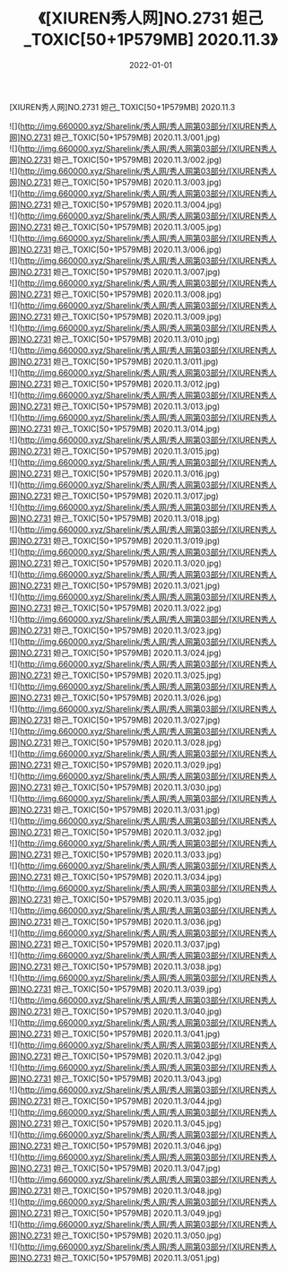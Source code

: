 ﻿---
layout: post
title:  《[XIUREN秀人网]NO.2731 妲己_TOXIC[50+1P579MB] 2020.11.3》
date:   2022-01-01
img: http://img.660000.xyz/Sharelink/秀人网/秀人网第03部分/[XIUREN秀人网]NO.2731 妲己_TOXIC[50+1P579MB] 2020.11.3/000.jpg
categories: [美女, 清纯, 唯美]
---

[XIUREN秀人网]NO.2731 妲己_TOXIC[50+1P579MB] 2020.11.3

 ![](http://img.660000.xyz/Sharelink/秀人网/秀人网第03部分/[XIUREN秀人网]NO.2731 妲己_TOXIC[50+1P579MB] 2020.11.3/001.jpg) <br>![](http://img.660000.xyz/Sharelink/秀人网/秀人网第03部分/[XIUREN秀人网]NO.2731 妲己_TOXIC[50+1P579MB] 2020.11.3/002.jpg) <br>![](http://img.660000.xyz/Sharelink/秀人网/秀人网第03部分/[XIUREN秀人网]NO.2731 妲己_TOXIC[50+1P579MB] 2020.11.3/003.jpg) <br>![](http://img.660000.xyz/Sharelink/秀人网/秀人网第03部分/[XIUREN秀人网]NO.2731 妲己_TOXIC[50+1P579MB] 2020.11.3/004.jpg) <br>![](http://img.660000.xyz/Sharelink/秀人网/秀人网第03部分/[XIUREN秀人网]NO.2731 妲己_TOXIC[50+1P579MB] 2020.11.3/005.jpg) <br>![](http://img.660000.xyz/Sharelink/秀人网/秀人网第03部分/[XIUREN秀人网]NO.2731 妲己_TOXIC[50+1P579MB] 2020.11.3/006.jpg) <br>![](http://img.660000.xyz/Sharelink/秀人网/秀人网第03部分/[XIUREN秀人网]NO.2731 妲己_TOXIC[50+1P579MB] 2020.11.3/007.jpg) <br>![](http://img.660000.xyz/Sharelink/秀人网/秀人网第03部分/[XIUREN秀人网]NO.2731 妲己_TOXIC[50+1P579MB] 2020.11.3/008.jpg) <br>![](http://img.660000.xyz/Sharelink/秀人网/秀人网第03部分/[XIUREN秀人网]NO.2731 妲己_TOXIC[50+1P579MB] 2020.11.3/009.jpg) <br>![](http://img.660000.xyz/Sharelink/秀人网/秀人网第03部分/[XIUREN秀人网]NO.2731 妲己_TOXIC[50+1P579MB] 2020.11.3/010.jpg) <br>![](http://img.660000.xyz/Sharelink/秀人网/秀人网第03部分/[XIUREN秀人网]NO.2731 妲己_TOXIC[50+1P579MB] 2020.11.3/011.jpg) <br>![](http://img.660000.xyz/Sharelink/秀人网/秀人网第03部分/[XIUREN秀人网]NO.2731 妲己_TOXIC[50+1P579MB] 2020.11.3/012.jpg) <br>![](http://img.660000.xyz/Sharelink/秀人网/秀人网第03部分/[XIUREN秀人网]NO.2731 妲己_TOXIC[50+1P579MB] 2020.11.3/013.jpg) <br>![](http://img.660000.xyz/Sharelink/秀人网/秀人网第03部分/[XIUREN秀人网]NO.2731 妲己_TOXIC[50+1P579MB] 2020.11.3/014.jpg) <br>![](http://img.660000.xyz/Sharelink/秀人网/秀人网第03部分/[XIUREN秀人网]NO.2731 妲己_TOXIC[50+1P579MB] 2020.11.3/015.jpg) <br>![](http://img.660000.xyz/Sharelink/秀人网/秀人网第03部分/[XIUREN秀人网]NO.2731 妲己_TOXIC[50+1P579MB] 2020.11.3/016.jpg) <br>![](http://img.660000.xyz/Sharelink/秀人网/秀人网第03部分/[XIUREN秀人网]NO.2731 妲己_TOXIC[50+1P579MB] 2020.11.3/017.jpg) <br>![](http://img.660000.xyz/Sharelink/秀人网/秀人网第03部分/[XIUREN秀人网]NO.2731 妲己_TOXIC[50+1P579MB] 2020.11.3/018.jpg) <br>![](http://img.660000.xyz/Sharelink/秀人网/秀人网第03部分/[XIUREN秀人网]NO.2731 妲己_TOXIC[50+1P579MB] 2020.11.3/019.jpg) <br>![](http://img.660000.xyz/Sharelink/秀人网/秀人网第03部分/[XIUREN秀人网]NO.2731 妲己_TOXIC[50+1P579MB] 2020.11.3/020.jpg) <br>![](http://img.660000.xyz/Sharelink/秀人网/秀人网第03部分/[XIUREN秀人网]NO.2731 妲己_TOXIC[50+1P579MB] 2020.11.3/021.jpg) <br>![](http://img.660000.xyz/Sharelink/秀人网/秀人网第03部分/[XIUREN秀人网]NO.2731 妲己_TOXIC[50+1P579MB] 2020.11.3/022.jpg) <br>![](http://img.660000.xyz/Sharelink/秀人网/秀人网第03部分/[XIUREN秀人网]NO.2731 妲己_TOXIC[50+1P579MB] 2020.11.3/023.jpg) <br>![](http://img.660000.xyz/Sharelink/秀人网/秀人网第03部分/[XIUREN秀人网]NO.2731 妲己_TOXIC[50+1P579MB] 2020.11.3/024.jpg) <br>![](http://img.660000.xyz/Sharelink/秀人网/秀人网第03部分/[XIUREN秀人网]NO.2731 妲己_TOXIC[50+1P579MB] 2020.11.3/025.jpg) <br>![](http://img.660000.xyz/Sharelink/秀人网/秀人网第03部分/[XIUREN秀人网]NO.2731 妲己_TOXIC[50+1P579MB] 2020.11.3/026.jpg) <br>![](http://img.660000.xyz/Sharelink/秀人网/秀人网第03部分/[XIUREN秀人网]NO.2731 妲己_TOXIC[50+1P579MB] 2020.11.3/027.jpg) <br>![](http://img.660000.xyz/Sharelink/秀人网/秀人网第03部分/[XIUREN秀人网]NO.2731 妲己_TOXIC[50+1P579MB] 2020.11.3/028.jpg) <br>![](http://img.660000.xyz/Sharelink/秀人网/秀人网第03部分/[XIUREN秀人网]NO.2731 妲己_TOXIC[50+1P579MB] 2020.11.3/029.jpg) <br>![](http://img.660000.xyz/Sharelink/秀人网/秀人网第03部分/[XIUREN秀人网]NO.2731 妲己_TOXIC[50+1P579MB] 2020.11.3/030.jpg) <br>![](http://img.660000.xyz/Sharelink/秀人网/秀人网第03部分/[XIUREN秀人网]NO.2731 妲己_TOXIC[50+1P579MB] 2020.11.3/031.jpg) <br>![](http://img.660000.xyz/Sharelink/秀人网/秀人网第03部分/[XIUREN秀人网]NO.2731 妲己_TOXIC[50+1P579MB] 2020.11.3/032.jpg) <br>![](http://img.660000.xyz/Sharelink/秀人网/秀人网第03部分/[XIUREN秀人网]NO.2731 妲己_TOXIC[50+1P579MB] 2020.11.3/033.jpg) <br>![](http://img.660000.xyz/Sharelink/秀人网/秀人网第03部分/[XIUREN秀人网]NO.2731 妲己_TOXIC[50+1P579MB] 2020.11.3/034.jpg) <br>![](http://img.660000.xyz/Sharelink/秀人网/秀人网第03部分/[XIUREN秀人网]NO.2731 妲己_TOXIC[50+1P579MB] 2020.11.3/035.jpg) <br>![](http://img.660000.xyz/Sharelink/秀人网/秀人网第03部分/[XIUREN秀人网]NO.2731 妲己_TOXIC[50+1P579MB] 2020.11.3/036.jpg) <br>![](http://img.660000.xyz/Sharelink/秀人网/秀人网第03部分/[XIUREN秀人网]NO.2731 妲己_TOXIC[50+1P579MB] 2020.11.3/037.jpg) <br>![](http://img.660000.xyz/Sharelink/秀人网/秀人网第03部分/[XIUREN秀人网]NO.2731 妲己_TOXIC[50+1P579MB] 2020.11.3/038.jpg) <br>![](http://img.660000.xyz/Sharelink/秀人网/秀人网第03部分/[XIUREN秀人网]NO.2731 妲己_TOXIC[50+1P579MB] 2020.11.3/039.jpg) <br>![](http://img.660000.xyz/Sharelink/秀人网/秀人网第03部分/[XIUREN秀人网]NO.2731 妲己_TOXIC[50+1P579MB] 2020.11.3/040.jpg) <br>![](http://img.660000.xyz/Sharelink/秀人网/秀人网第03部分/[XIUREN秀人网]NO.2731 妲己_TOXIC[50+1P579MB] 2020.11.3/041.jpg) <br>![](http://img.660000.xyz/Sharelink/秀人网/秀人网第03部分/[XIUREN秀人网]NO.2731 妲己_TOXIC[50+1P579MB] 2020.11.3/042.jpg) <br>![](http://img.660000.xyz/Sharelink/秀人网/秀人网第03部分/[XIUREN秀人网]NO.2731 妲己_TOXIC[50+1P579MB] 2020.11.3/043.jpg) <br>![](http://img.660000.xyz/Sharelink/秀人网/秀人网第03部分/[XIUREN秀人网]NO.2731 妲己_TOXIC[50+1P579MB] 2020.11.3/044.jpg) <br>![](http://img.660000.xyz/Sharelink/秀人网/秀人网第03部分/[XIUREN秀人网]NO.2731 妲己_TOXIC[50+1P579MB] 2020.11.3/045.jpg) <br>![](http://img.660000.xyz/Sharelink/秀人网/秀人网第03部分/[XIUREN秀人网]NO.2731 妲己_TOXIC[50+1P579MB] 2020.11.3/046.jpg) <br>![](http://img.660000.xyz/Sharelink/秀人网/秀人网第03部分/[XIUREN秀人网]NO.2731 妲己_TOXIC[50+1P579MB] 2020.11.3/047.jpg) <br>![](http://img.660000.xyz/Sharelink/秀人网/秀人网第03部分/[XIUREN秀人网]NO.2731 妲己_TOXIC[50+1P579MB] 2020.11.3/048.jpg) <br>![](http://img.660000.xyz/Sharelink/秀人网/秀人网第03部分/[XIUREN秀人网]NO.2731 妲己_TOXIC[50+1P579MB] 2020.11.3/049.jpg) <br>![](http://img.660000.xyz/Sharelink/秀人网/秀人网第03部分/[XIUREN秀人网]NO.2731 妲己_TOXIC[50+1P579MB] 2020.11.3/050.jpg) <br>![](http://img.660000.xyz/Sharelink/秀人网/秀人网第03部分/[XIUREN秀人网]NO.2731 妲己_TOXIC[50+1P579MB] 2020.11.3/051.jpg) <br>